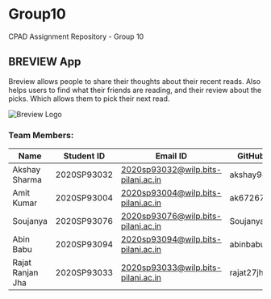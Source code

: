 # Group10

CPAD Assignment Repository - Group 10

## BREVIEW App
Breview allows people to share their thoughts about their recent reads. Also helps users to find what their friends are reading, and their review about the picks.
Which allows them to pick their next read.

<img align="center" src="https://github.com/CPAD2021SecB/Group10/raw/main/Breview_icon.png?raw=true" alt="Breview Logo"  >

### Team Members:

| Name |	Student ID | Email ID | GitHub ID|
|-----|-----------|-------------|----------|
|Akshay Sharma|	2020SP93032| 2020sp93032@wilp.bits-pilani.ac.in| akshay94659|
|Amit Kumar|	2020SP93004| 2020sp93004@wilp.bits-pilani.ac.in| ak672676|
| Soujanya|	2020SP93076| 2020sp93076@wilp.bits-pilani.ac.in| Soujanya22|
| Abin Babu | 2020SP93094| 2020sp93094@wilp.bits-pilani.ac.in| abinbabuabk|
|Rajat Ranjan Jha| 2020SP93033 | 2020sp93033@wilp.bits-pilani.ac.in| rajat27jha|
